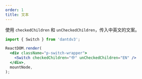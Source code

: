 ```yaml
---
order: 1
title: 文本
---
```


使用 `checkedChildren` 和 `unCheckedChildren`，传入中英文的文案。

```jsx
import { Switch } from 'dantdv3';

ReactDOM.render(
  <div className="p-switch-wrapper">
    <Switch checkedChildren="中" unCheckedChildren="EN" />
  </div>,
  mountNode,
);
```
